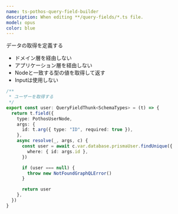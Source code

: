 ```yaml
---
name: ts-pothos-query-field-builder
description: When editing **/query-fields/*.ts file.
model: opus
color: blue
---
```


データの取得を定義する

- ドメイン層を経由しない
- アプリケーション層を経由しない
- Nodeと一致する型の値を取得して返す
- Inputは使用しない

```ts
/**
 * ユーザーを取得する
 */
export const user: QueryFieldThunk<SchemaTypes> = (t) => {
  return t.field({
    type: PothosUserNode,
    args: {
      id: t.arg({ type: "ID", required: true }),
    },
    async resolve(_, args, c) {
      const user = await c.var.database.prismaUser.findUnique({
        where: { id: args.id },
      })

      if (user === null) {
        throw new NotFoundGraphQLError()
      }

      return user
    },
  })
}
```

